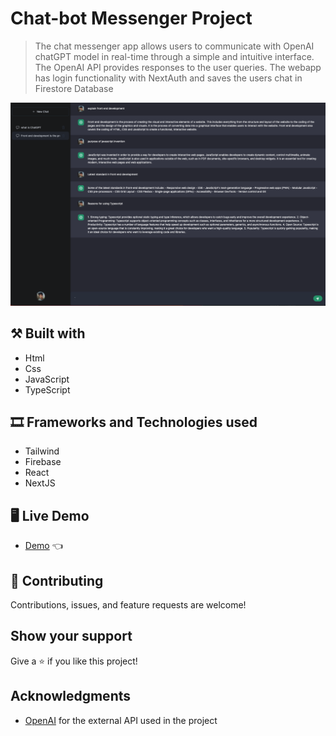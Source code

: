 # Chat-bot Messenger Project

> The chat messenger app allows users to communicate with OpenAI chatGPT model in real-time through a simple and intuitive interface. The OpenAI API provides responses to the user queries. The webapp has login functionality with NextAuth and saves the users chat in Firestore Database

![screenshot](./public/screenshot.png)

## ⚒️  Built with

- Html
- Css
- JavaScript
- TypeScript

## 🎞️ Frameworks and Technologies used

- Tailwind
- Firebase
- React
- NextJS


## 🖥️ Live Demo
- [Demo](https://chatbot-messenger-ukesh.vercel.app/) :point_left:



## 🤝 Contributing

Contributions, issues, and feature requests are welcome!



## Show your support

Give a ⭐️ if you like this project!

## Acknowledgments

- [OpenAI](https://openai.com/api/) for the external API used in the project


